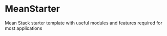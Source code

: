 # MeanStarter
Mean Stack starter template with useful modules and features required for most applications
